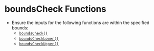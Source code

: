 boundsCheck Functions
=================================

* Ensure the inputs for the following functions are within the specified bounds:
	* [`boundsCheck()`](./010-boundsCheck.sql)
	* [`boundsCheckLower()`](./010-boundsCheckLower.sql)
	* [`boundsCheckUpper()`](./010-boundsCheckUpper.sql)


